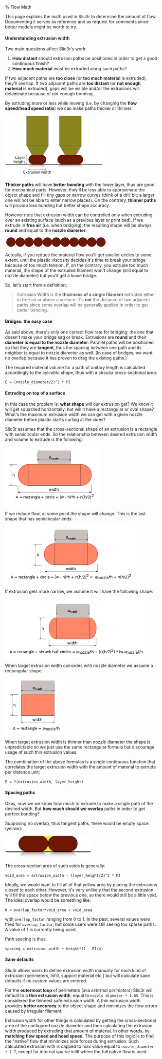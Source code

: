% Flow Math

This page explains the math used in Slic3r to determine the amount of flow. Documenting it serves as reference and as request for comments since better models might be worth to try.

#### Understanding extrusion width

Two main questions affect Slic3r's work:

1. **How distant** should extrusion paths be positioned in order to get a good continuous finish?
2. **How much material** must be extruded along such paths?

If two adjacent paths are **too close** (or **too much material** is extruded), they'll overlap. If two adjacent paths are **too distant** (or **not enough material** is extruded), gaps will be visible and/or the extrusions will delaminate because of not enough bonding.

By extruding more or less while moving (i.e. by changing the **flow speed/head speed ratio**) we can make paths thicker or thinner:

![image](images/flow-math/extrusion-width.png)

**Thicker paths** will have **better bonding** with the lower layer, thus are good for mechanical parts. However, they'll be less able to approximate the object shape and fill tiny gaps or narrow curves (think of a drill bit: a larger one will not be able to enter narrow places). On the contrary, **thinner paths** will provide less bonding but better shape accuracy.

However note that extrusion width can be controlled only when extruding over an existing surface (such as a previous layer or print bed). If we extrude in **free air** (i.e. when bridging), the resulting shape will be always **round** and equal to the **nozzle diameter**:

![image](images/flow-math/bridge.png)

Actually, if you reduce the material flow you'll get smaller circles to some extent, until the plastic viscosity decides it's time to break your bridge because of too much tension. If, on the contrary, you extrude too much material, the shape of the extruded filament won't change (still equal to nozzle diameter) but you'll get a loose bridge.

So, let's start from a definition:

> Extrusion Width is the **thickness of a single filament** extruded either in free air or above a surface. It's **not** the distance of two adjacent paths since some overlap will be generally applied in order to get better bonding.

#### Bridges: the easy case

As said above, there's only one correct flow rate for bridging: the one that doesn't make your bridge sag or break. Extrusions are **round** and their **diameter is equal to the nozzle diameter**. Parallel paths will be positioned so that they are **tangent**, thus the spacing between one path and its neighbor is equal to nozzle diameter as well. (In case of bridges, we want no overlap because it has proven to drag the existing paths.)

The required material volume for a path of unitary length is calculated accordingly to the cylindric shape, thus with a circular cross-sectional area:

	E = (nozzle_diameter/2)^2 * PI

#### Extruding on top of a surface

In this case the problem is: **what shape** will our extrusion get? We know it will get squashed horizontally, but will it have a rectangular or oval shape? What's the maximum extrusion width we can get with a given nozzle diameter before plastic starts curling at the sides?

Slic3r assumes that the cross-sectional shape of an extrusion is a rectangle with semicircular ends. So the relationship between desired extrusion width and volume to extrude is the following:

![image](images/flow-math/area1.png)

If we reduce flow, at some point the shape will change. This is the last shape that has semicircular ends:

![image](images/flow-math/area2.png)

If extrusion gets more narrow, we assume it will have the following shape:

![image](images/flow-math/area3.png)

When target extrusion width coincides with nozzle diameter we assume a rectangular shape:

![image](images/flow-math/area4.png)

When target extrusion width is thinner than nozzle diameter the shape is unpredictable so we just use the same rectangular formula but discourage usage of such thin extrusion values.

The combination of the above formulas is a single continuous function that correlates the target extrusion width with the amount of material to extrude per distance unit:

`E = f(extrusion_width, layer_height)`

#### Spacing paths

Okay, now we we know how much to extrude to make a single path of the desired width. But **how much should we overlap** paths in order to get perfect bonding?

Supposing no overlap, thus tangent paths, there would be empty space (yellow):

![image](images/flow-math/tangent.png)

The cross-section area of such voids is generally:

`void_area = extrusion_width - (layer_height/2)^2 * PI`

Ideally, we would want to fill all of that yellow area by placing the extrusions closed to each other. However, it's very unlikely that the second extrusion will fill the space below the previous one, so there would still be a little void. The ideal overlap would be something like:

`0 < overlap_factor*void_area < void_area`

with `overlap_factor` ranging from 0 to 1. In the past, several values were tried for `overlap_factor`, but some users were still seeing too sparse paths. A value of 1 is currently being used.

Path spacing is thus:

`spacing = extrusion_width + height*(1 - PI/4)`

#### Sane defaults

Slic3r allows users to define extrusion width manually for each kind of extrusion (perimeters, infill, support material etc.) but will calculate sane defaults if no custom values are entered.

For the **outermost loop** of perimeters (aka *external perimeters*) Slic3r will default to a **thin extrusion width**, equal to `nozzle diameter * 1.05`. This is considered the thinnest safe extrusion width. A thin extrusion width provides **better accuracy** to the object shape and minimizes the flow errors caused by irregular filament.

Extrusion width for other things is calculated by getting the cross-sectional area of the configured nozzle diameter and then calculating the extrusion width produced by extruding that amount of material. In other words, by **matching flow speed and head speed**. The purpose of this logic is to find the "native" flow that minimizes side forces during extrusion. Such calculated extrusion with is capped to max value equal to `nozzle_diameter * 1.7`, except for internal sparse infill where the full native flow is used.

